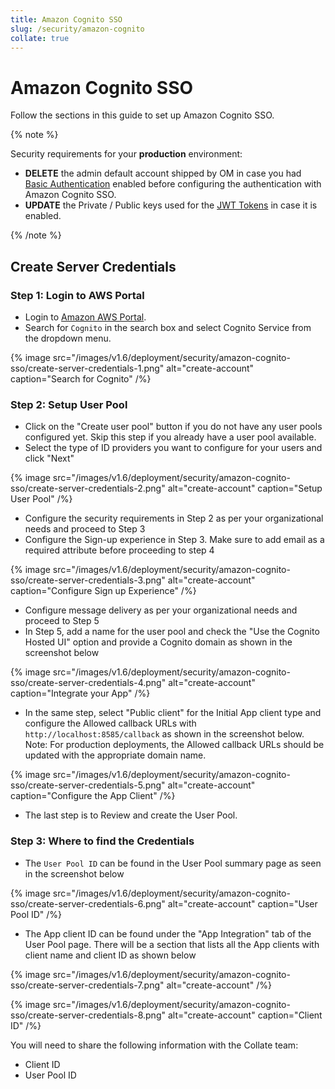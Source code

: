 ```yaml
---
title: Amazon Cognito SSO
slug: /security/amazon-cognito
collate: true
---
```


# Amazon Cognito SSO

Follow the sections in this guide to set up Amazon Cognito SSO.

{% note %}

Security requirements for your **production** environment:
- **DELETE** the admin default account shipped by OM in case you had [Basic Authentication](/deployment/security/basic-auth)
  enabled before configuring the authentication with Amazon Cognito SSO.
- **UPDATE** the Private / Public keys used for the [JWT Tokens](/deployment/security/enable-jwt-tokens) in case it is
  enabled.

{% /note %}

## Create Server Credentials

### Step 1: Login to AWS Portal

- Login to [Amazon AWS Portal](https://aws.amazon.com/).
- Search for `Cognito` in the search box and select Cognito Service from the dropdown menu.

{% image src="/images/v1.6/deployment/security/amazon-cognito-sso/create-server-credentials-1.png" alt="create-account" caption="Search for Cognito" /%}

### Step 2: Setup User Pool

- Click on the "Create user pool" button if you do not have any user pools configured yet. Skip this step if you already have a user pool available. 
- Select the type of ID providers you want to configure for your users and click "Next"

{% image src="/images/v1.6/deployment/security/amazon-cognito-sso/create-server-credentials-2.png" alt="create-account" caption="Setup User Pool" /%}

- Configure the security requirements in Step 2 as per your organizational needs and proceed to Step 3 
- Configure the Sign-up experience in Step 3. Make sure to add email as a required attribute before proceeding to step 4

{% image src="/images/v1.6/deployment/security/amazon-cognito-sso/create-server-credentials-3.png" alt="create-account" caption="Configure Sign up Experience" /%}

- Configure message delivery as per your organizational needs and proceed to Step 5
- In Step 5, add a name for the user pool and check the "Use the Cognito Hosted UI" option and provide a Cognito domain as shown in the screenshot below

{% image src="/images/v1.6/deployment/security/amazon-cognito-sso/create-server-credentials-4.png" alt="create-account" caption="Integrate your App" /%}

- In the same step, select "Public client" for the Initial App client type and configure the Allowed callback URLs
  with `http://localhost:8585/callback` as shown in the screenshot below. Note: For production deployments, the Allowed
  callback URLs should be updated with the appropriate domain name.

{% image src="/images/v1.6/deployment/security/amazon-cognito-sso/create-server-credentials-5.png" alt="create-account" caption="Configure the App Client" /%}

- The last step is to Review and create the User Pool.

### Step 3: Where to find the Credentials

- The `User Pool ID` can be found in the User Pool summary page as seen in the screenshot below

{% image src="/images/v1.6/deployment/security/amazon-cognito-sso/create-server-credentials-6.png" alt="create-account" caption="User Pool ID" /%}

- The App client ID can be found under the "App Integration" tab of the User Pool page. There will be a section that
  lists all the App clients with client name and client ID as shown below

{% image src="/images/v1.6/deployment/security/amazon-cognito-sso/create-server-credentials-7.png" alt="create-account" /%}

{% image src="/images/v1.6/deployment/security/amazon-cognito-sso/create-server-credentials-8.png" alt="create-account" caption="Client ID" /%}

You will need to share the following information with the Collate team:
- Client ID
- User Pool ID
